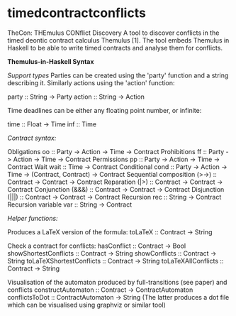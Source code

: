 # timedcontractconflicts
TheCon: THEmulus CONflict Discovery
A tool to discover conflicts in the timed deontic contract calculus Themulus [1]. The tool embeds Themulus in Haskell to be able to write timed contracts and analyse them for conflicts.

**Themulus-in-Haskell Syntax**

*Support types*
Parties can be created using the 'party' function and a string describing it. Similarly actions using the 'action' function:

party :: String -> Party
action :: String -> Action

Time deadlines can be either any floating point number, or infinite:

time :: Float -> Time
inf :: Time

*Contract syntax:*

Obligations
 oo :: Party -> Action -> Time -> Contract
Prohibitions
 ff :: Party -> Action -> Time -> Contract
Permissions
 pp :: Party -> Action -> Time -> Contract
Wait
 wait :: Time -> Contract
Conditional
 cond :: Party -> Action -> Time -> (Contract, Contract) -> Contract
Sequential composition 
 (>->) :: Contract -> Contract -> Contract
Reparation 
 (|>) :: Contract -> Contract -> Contract
Conjunction
 (&&&) :: Contract -> Contract -> Contract
Disjunction
 (|||) :: Contract -> Contract -> Contract
Recursion
  rec :: String -> Contract
Recursion variable
  var :: String -> Contract


*Helper functions:*

Produces a LaTeX version of the formula:
 toLaTeX :: Contract -> String

Check a contract for conflicts:
hasConflict :: Contract -> Bool
showShortestConflicts :: Contract -> String
showConflicts :: Contract -> String
toLaTeXShortestConflicts :: Contract -> String
toLaTeXAllConflicts :: Contract -> String

Visualisation of the automaton produced by full-transitions (see paper)  and conflicts
constructAutomaton :: Contract -> ContractAutomaton
conflictsToDot :: ContractAutomaton -> String
(The latter produces a dot file which can be visualised using graphviz or similar tool)

